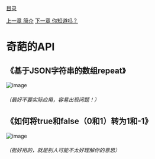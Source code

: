 [目录](SUMMARY.md)

[上一章 简介](README.md) [下一章 你知道吗？](你知道吗？.md)
# 奇葩的API
## 《基于JSON字符串的数组repeat》
![image](https://github.com/Qck320923/Core-API/assets/152294811/eaffb961-cd7c-4b8b-9b32-e973a52ae0da)
###### （最好不要实际应用，容易出现问题！）
## 《如何将true和false（0和1）转为1和-1》
![image](https://github.com/Qck320923/Core-API/assets/152294811/0c4a827d-7426-451e-b1ab-4c741aa72403)
###### （挺好用的，就是别人可能不太好理解你的意思）

